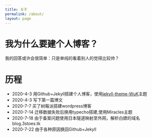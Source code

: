 ```yaml
---
title: 关于
permalink: /about/
layout: page
---
```


# 我为什么要建个人博客？ 
  我的回答或许会很简单：只是单纯的看着别人的觉得比较帅？
  
# 历程 
 - 2020-4-3 用Github+Jekyll搭建个人博客，使用[jekyll-theme-WuK](https://jekyll-theme-wuk.wu-kan.cn/#/)主题
 - 2020-4-3 写下第一篇博文
 - 2020-7-7 买了树莓派搭建wordpress博客
 - 2020-7-14 迁移数据失败后换用typecho搭建,使用Miracles主题
 - 2020-7-18 由于备案问题使用日本隧道映射至外网，解析白嫖的域名blog.3stoes.tk
 - 2020-7-22 由于各种原因换回Github+Jekyll
